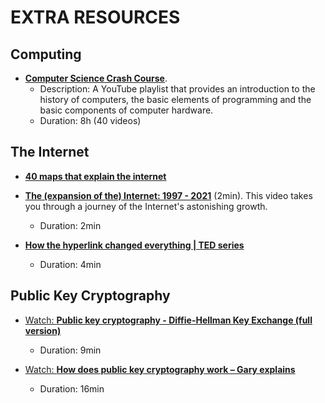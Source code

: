 # EXTRA RESOURCES

## Computing

  - [**Computer Science Crash Course**](https://www.youtube.com/playlist?list=PL8dPuuaLjXtNlUrzyH5r6jN9ulIgZBpdo). 
    - Description: A YouTube playlist that provides an introduction to the history of computers, the basic elements of programming and the basic components of computer hardware.
    - Duration: 8h (40 videos)

## The Internet

- [**40 maps that explain the internet**](https://www.vox.com/a/internet-maps)

- [**The (expansion of the) Internet: 1997 - 2021**](https://www.youtube.com/watch?v=-L1Zs_1VPXA) (2min). This video takes you through a journey of the Internet's astonishing growth.
  - Duration: 2min

- [**How the hyperlink changed everything | TED series**](https://www.youtube.com/watch?v=3Va3oY8pfSI)
  - Duration: 4min

## Public Key Cryptography

- [Watch: **Public key cryptography - Diffie-Hellman Key Exchange (full version)**](https://www.youtube.com/watch?v=YEBfamv-_do)
  - Duration: 9min

- [Watch: **How does public key cryptography work – Gary explains**](https://www.youtube.com/watch?v=rLiEA06Bcic)
  - Duration: 16min